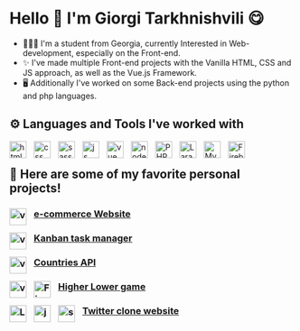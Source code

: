 # Hello 👋 I'm Giorgi Tarkhnishvili 😋 

- 👨🏼‍🎓 I'm a student from Georgia, currently Interested in Web-development, especially on the Front-end. 
- ✨ I've made multiple Front-end projects with the Vanilla HTML, CSS and JS approach, as well as the Vue.js Framework.
- 🖥 Additionally I've worked on some Back-end projects using the python and php languages.

## ⚙ Languages and Tools I've worked with
<img align="left" alt="html" width="30px" style="padding-right:10px" src="https://cdn.jsdelivr.net/gh/devicons/devicon/icons/html5/html5-original.svg" />
<img align="left" alt="css" width="30px" style="padding-right:10px" src="https://cdn.jsdelivr.net/gh/devicons/devicon/icons/css3/css3-original.svg" />     
<img align="left" alt="sass" width="30px" style="padding-right:10px" src="https://cdn.jsdelivr.net/gh/devicons/devicon/icons/sass/sass-original.svg" />  
<img align="left" alt="js" width="30px" style="padding-right:10px" src="https://cdn.jsdelivr.net/gh/devicons/devicon/icons/javascript/javascript-original.svg" />
<img align="left" alt="vue" width="30px" style="padding-right:10px" src="https://cdn.jsdelivr.net/gh/devicons/devicon/icons/vuejs/vuejs-original.svg" />
<img align="left" alt="node" width="30px" style="padding-right:10px" src="https://cdn.jsdelivr.net/gh/devicons/devicon/icons/nodejs/nodejs-original.svg" />        

<img align="left" alt="PHP" width="30px" style="padding-right:10px" src="https://cdn.jsdelivr.net/gh/devicons/devicon/icons/php/php-plain.svg" />
<img align="left" alt="Laravel" width="30px" style="padding-right:10px" src="https://cdn.jsdelivr.net/gh/devicons/devicon/icons/laravel/laravel-plain.svg" />
<img align="left" alt="MySQL" width="30px" style="padding-right:10px"src="https://cdn.jsdelivr.net/gh/devicons/devicon/icons/mysql/mysql-original.svg" />

<img align="left" alt="Firebase" width="30px" style="padding-right:10px" src="https://cdn.jsdelivr.net/gh/devicons/devicon/icons/firebase/firebase-plain.svg" />
<br />

## 🚀 Here are some of my favorite personal projects!
###  <a href="https://tarkhnaecommerce.netlify.app/"> e-commerce Website <img align="left" alt="vue" width="30px" style="padding-right:10px" src="https://cdn.jsdelivr.net/gh/devicons/devicon/icons/vuejs/vuejs-original.svg" /></a> 

### <a href="https://tarkhnakanban.netlify.app/"> Kanban task manager <img align="left" alt="vue" width="30px" style="padding-right:10px" src="https://cdn.jsdelivr.net/gh/devicons/devicon/icons/vuejs/vuejs-original.svg" /></a> 

### <a href="https://tarkhnacountries.netlify.app/"> Countries API <img align="left" alt="vue" width="30px" style="padding-right:10px" src="https://cdn.jsdelivr.net/gh/devicons/devicon/icons/vuejs/vuejs-original.svg" /></a> 

### <a href="https://lolhl.netlify.app/"> Higher Lower game <img align="left" alt="vue" width="30px" style="padding-right:10px" src="https://cdn.jsdelivr.net/gh/devicons/devicon/icons/vuejs/vuejs-original.svg" /> <img align="left" alt="Firebase" width="30px" style="padding-right:10px" src="https://cdn.jsdelivr.net/gh/devicons/devicon/icons/firebase/firebase-plain.svg" /></a> 

### <a href="http://aeedz.epizy.com/home"> Twitter clone website <img align="left" alt="Laravel" width="30px" style="padding-right:10px" src="https://cdn.jsdelivr.net/gh/devicons/devicon/icons/laravel/laravel-plain.svg" /><img align="left" alt="js" width="30px" style="padding-right:10px" src="https://cdn.jsdelivr.net/gh/devicons/devicon/icons/javascript/javascript-original.svg" /><img align="left" alt="sass" width="30px" style="padding-right:10px" src="https://cdn.jsdelivr.net/gh/devicons/devicon/icons/sass/sass-original.svg" />  </a> 



<!--
**GTG4K/GTG4K** is a ✨ _special_ ✨ repository because its `README.md` (this file) appears on your GitHub profile.

Here are some ideas to get you started:

- 🔭 I’m currently working on ...
- 🌱 I’m currently learning ...
- 👯 I’m looking to collaborate on ...
- 🤔 I’m looking for help with ...
- 💬 Ask me about ...
- 📫 How to reach me: ...
- 😄 Pronouns: ...
- ⚡ Fun fact: ...
-->
